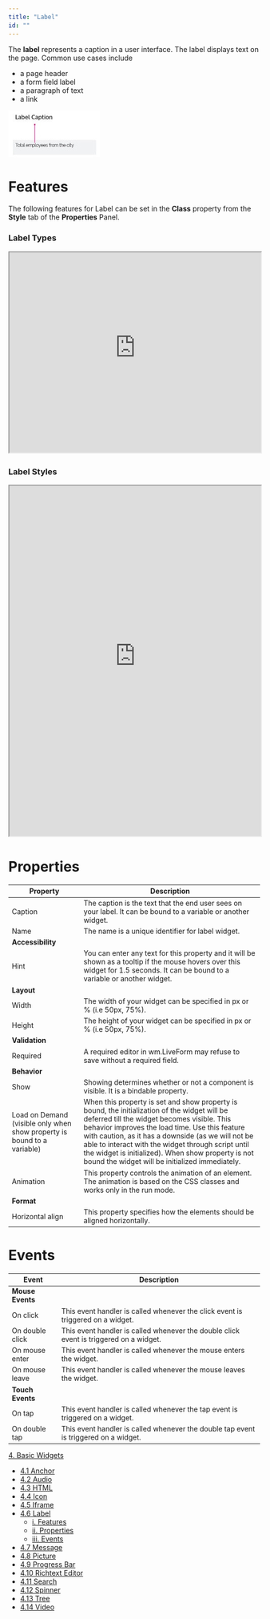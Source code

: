 ```yaml
---
title: "Label"
id: ""
---
```


The **label** represents a caption in a user interface. The label displays text on the page. Common use cases include

- a page header
- a form field label
- a paragraph of text
- a link

[![](./assets/label_struct.jpg)](./assets/label_struct.jpg)

# Features

The following features for Label can be set in the **Class** property from the **Style** tab of the **Properties** Panel.

### Label Types

<iframe width="100%" height="400" style="background-color: snow;" allowtransparency="true" src="https://apps.wavemakeronline.com/documentation_snippets/#/LabelStyles">Label Types</iframe>

### Label Styles

<iframe width="100%" height="700" style="background-color: snow;" allowtransparency="true" src="https://apps.wavemakeronline.com/documentation_snippets/#/Labels">LabelStyles</iframe>

# Properties

| Property | Description |
| --- | --- |
| Caption | The caption is the text that the end user sees on your label. It can be bound to a variable or another widget. |
| Name | The name is a unique identifier for label widget. |
| **Accessibility** |
| Hint | You can enter any text for this property and it will be shown as a tooltip if the mouse hovers over this widget for 1.5 seconds. It can be bound to a variable or another widget. |
| **Layout** |
| Width | The width of your widget can be specified in px or % (i.e 50px, 75%). |
| Height | The height of your widget can be specified in px or % (i.e 50px, 75%). |
| **Validation** |
| Required | A required editor in wm.LiveForm may refuse to save without a required field. |
| **Behavior** |
| Show | Showing determines whether or not a component is visible. It is a bindable property. |
| Load on Demand (visible only when show property is bound to a variable) | When this property is set and show property is bound, the initialization of the widget will be deferred till the widget becomes visible. This behavior improves the load time. Use this feature with caution, as it has a downside (as we will not be able to interact with the widget through script until the widget is initialized). When show property is not bound the widget will be initialized immediately. |
| Animation | This property controls the animation of an element. The animation is based on the CSS classes and works only in the run mode. |
| **Format** |
| Horizontal align | This property specifies how the elements should be aligned horizontally. |

# Events

| Event | Description |
| --- | --- |
| **Mouse Events** |
| On click | This event handler is called whenever the click event is triggered on a widget. |
| On double click | This event handler is called whenever the double click event is triggered on a widget. |
| On mouse enter | This event handler is called whenever the mouse enters the widget. |
| On mouse leave | This event handler is called whenever the mouse leaves the widget. |
| **Touch Events** |
| On tap | This event handler is called whenever the tap event is triggered on a widget. |
| On double tap | This event handler is called whenever the double tap event is triggered on a widget. |

[4\. Basic Widgets](/learn/app-development/widgets/widget-library/#basic)

- [4.1 Anchor](/learn/app-development/widgets/basic/anchor/)
- [4.2 Audio](/learn/app-development/widgets/media-widgets/)
- [4.3 HTML](/learn/app-development/widgets/basic/html/)
- [4.4 Icon](/learn/app-development/widgets/basic/icon/)
- [4.5 Iframe](/learn/app-development/widgets/basic/iframe/)
- [4.6 Label](/learn/app-development/widgets/basic/label/)
    - [i. Features](#features)
    - [ii. Properties](#properties)
    - [iii. Events](#events)
- [4.7 Message](/learn/app-development/widgets/basic/message/)
- [4.8 Picture](/learn/app-development/widgets/media-widgets/)
- [4.9 Progress Bar](/learn/app-development/widgets/basic/progress-bar/)
- [4.10 Richtext Editor](/learn/app-development/widgets/basic/richtext-editor/)
- [4.11 Search](/learn/app-development/widgets/basic/search/)
- [4.12 Spinner](/learn/app-development/widgets/basic/spinner/)
- [4.13 Tree](/learn/app-development/widgets/basic/tree/)
- [4.14 Video](/learn/app-development/widgets/media-widgets/)
